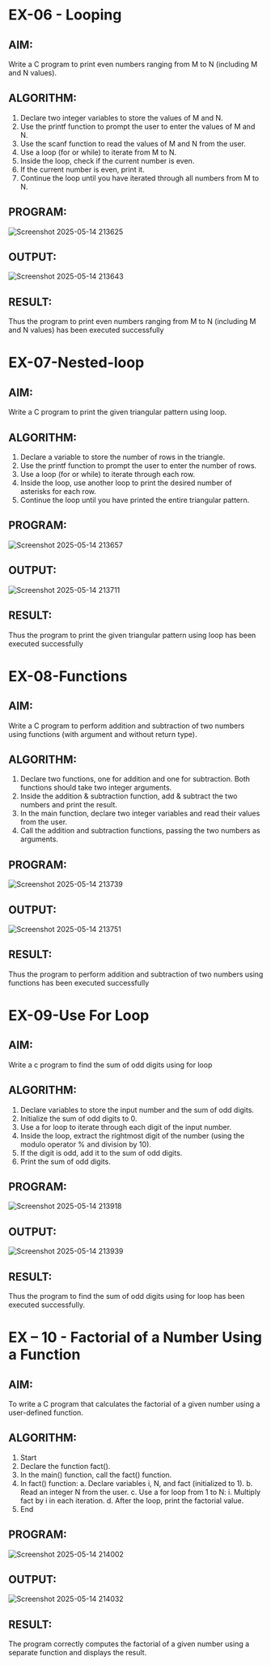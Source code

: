 # EX-06 - Looping
## AIM:
Write a C program to print even numbers ranging from M to N (including M and N values).

## ALGORITHM:
1.	Declare two integer variables to store the values of M and N.
2.	Use the printf function to prompt the user to enter the values of M and N.
3.	Use the scanf function to read the values of M and N from the user.
4.	Use a loop (for or while) to iterate from M to N.
5.	Inside the loop, check if the current number is even.
6.	If the current number is even, print it.
7.	Continue the loop until you have iterated through all numbers from M to N.

## PROGRAM:
![Screenshot 2025-05-14 213625](https://github.com/user-attachments/assets/bf280809-7518-4b69-bee6-7a0ba9275cac)

## OUTPUT:

![Screenshot 2025-05-14 213643](https://github.com/user-attachments/assets/674bfc45-ab4f-444c-8803-93b7dd03b953)









## RESULT:
Thus the program to print even numbers ranging from M to N (including M and N values) has been executed successfully
 
 


# EX-07-Nested-loop

## AIM:

Write a C program to print the given triangular pattern using loop.

## ALGORITHM:

1.	Declare a variable to store the number of rows in the triangle.
2.	Use the printf function to prompt the user to enter the number of rows.
3.	Use a loop (for or while) to iterate through each row.
4.	Inside the loop, use another loop to print the desired number of asterisks for each row.
5.	Continue the loop until you have printed the entire triangular pattern.

## PROGRAM:
![Screenshot 2025-05-14 213657](https://github.com/user-attachments/assets/32681191-4e61-4ed6-a102-bc14f8da481c)


## OUTPUT:

![Screenshot 2025-05-14 213711](https://github.com/user-attachments/assets/cee8cdd4-ceb5-4a94-bf11-1b93c1f68cd0)




## RESULT:

Thus the program to print the given triangular pattern using loop has been executed successfully
 
 


# EX-08-Functions

## AIM:

Write a C program to perform addition and subtraction of two numbers using functions (with argument and without return type).

## ALGORITHM:

1.	Declare two functions, one for addition and one for subtraction. Both functions should take two integer arguments.
2.	Inside the addition & subtraction function, add & subtract the two numbers and print the result.
3.	In the main function, declare two integer variables and read their values from the user.
4.	Call the addition and subtraction functions, passing the two numbers as arguments.

## PROGRAM:
![Screenshot 2025-05-14 213739](https://github.com/user-attachments/assets/a52bf2a7-1acb-4fbd-8018-625e1d8acc42)


## OUTPUT:

![Screenshot 2025-05-14 213751](https://github.com/user-attachments/assets/11302604-1bb3-44d1-b6c7-44c2cec3f51c)





## RESULT:

Thus the program to perform addition and subtraction of two numbers using functions has been executed successfully
 
 


# EX-09-Use For Loop

## AIM:

Write a c program to find the sum of odd digits using for loop

## ALGORITHM:

1.	Declare variables to store the input number and the sum of odd digits.
2.	Initialize the sum of odd digits to 0.
3.	Use a for loop to iterate through each digit of the input number.
4.	Inside the loop, extract the rightmost digit of the number (using the modulo operator % and division by 10).
5.	If the digit is odd, add it to the sum of odd digits.
6.	Print the sum of odd digits.

## PROGRAM:

![Screenshot 2025-05-14 213918](https://github.com/user-attachments/assets/74f689c9-16a6-47f7-82e7-47a292fa7999)

## OUTPUT:
![Screenshot 2025-05-14 213939](https://github.com/user-attachments/assets/4e62cafb-d5b7-47ef-994e-eb2ba5740d92)




## RESULT:

Thus the program to find the sum of odd digits using for loop has been executed successfully.




# EX – 10 - Factorial of a Number Using a Function
## AIM:
To write a C program that calculates the factorial of a given number using a user-defined function.
## ALGORITHM:
1.	Start
2.	Declare the function fact().
3.	In the main() function, call the fact() function.
4.	In fact() function:
a.	Declare variables i, N, and fact (initialized to 1).
b.	Read an integer N from the user.
c.	Use a for loop from 1 to N:
i.	Multiply fact by i in each iteration.
d.	After the loop, print the factorial value.
5.	End

## PROGRAM:

![Screenshot 2025-05-14 214002](https://github.com/user-attachments/assets/32df07e6-ea97-47ac-a1ed-72558ce19a23)

## OUTPUT:
![Screenshot 2025-05-14 214032](https://github.com/user-attachments/assets/5b270ce7-c060-493f-9927-b5d5d5608e44)

## RESULT:
The program correctly computes the factorial of a given number using a separate function and displays the result.
 
